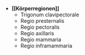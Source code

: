- **[[Körperregionen]]**
	- Trigonum clavipectorale
	- Regio presternalis
	- Regio pectoralis
	- Regio axillaris
	- Regio mammaria
	- Regio inframammaria